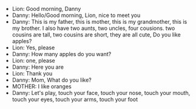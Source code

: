 - Lion: Good morning, Danny
- Danny: Hello/Good morning, Lion, nice to meet you
- Danny: This is my father, this is mother, this is my grandmother, this is my brother. I also have two aunts, two uncles, four cousions. two cousins are tall, two cousins are short, they are all cute, Do you like apples?
- Lion: Yes, please
- Danny: How many apples do you want?
- Lion: one, please
- Danny: Here you are
- Lion: Thank you
- Danny: Mom, What do you like?
- MOTHER: I like oranges
- Danny: Let's play, touch your face, touch your nose, touch your mouth, touch your eyes, touch your arms, touch your foot 
